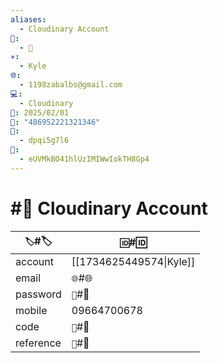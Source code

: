 ```yaml
---
aliases:
  - Cloudinary Account
📁:
  - 🔐
✳️:
  - Kyle
🌐:
  - 1198zabalbs@gmail.com
💻:
  - Cloudinary
📅: 2025/02/01
🔐: "486952221321346"
📝:
  - dpqi5g7l6
🔢:
  - eUVMkBO41hlUzIMIWwIokTH8Gp4
---
```

# #🔐 Cloudinary Account

| `🏷️`#🏷️ | `🆔`#🆔                 |
| --------- | ----------------------- |
| account   | [[1734625449574\|Kyle]] |
| email     | `🌐`#🌐                 |
| password  | `🔐`#🔐                 |
| mobile    | 09664700678             |
| code      | `🔢`#🔢                 |
| reference | `📝`#📝                 |
